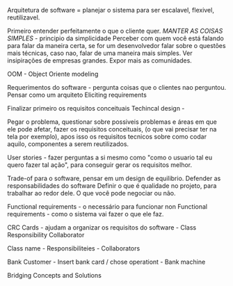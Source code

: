 Arquitetura de software = planejar o sistema para ser escalavel, flexivel, reutilizavel.

Primeiro entender perfeitamente o que o cliente quer.
*MANTER AS COISAS SIMPLES* - principio da simplicidade
Perceber com quem você está falando para falar da maneira certa, se for um desenvolvedor falar sobre o questões mais técnicas, caso nao, falar de uma maneira mais simples.
Ver insipirações de empresas grandes.
Expor mais as comunidades.


OOM - Object Oriente modeling

Requerimentos do software - pergunta coisas que o clientes nao perguntou.
Pensar como um arquiteto
Eliciting requirements

Finalizar primeiro os requisitos conceituais
Techincal design - 

Pegar o problema, questionar sobre possiveis problemas e áreas em que ele pode afetar, fazer os requisitos conceituais, (o que vai precisar ter na tela por exemplo), apos isso os requisitos tecnicos sobre como codar aquilo, componentes a serem reutilizados.

User stories - fazer perguntas a si mesmo como "como o usuario tal eu quero fazer tal ação", para conseguir gerar os requisitos melhor.


Trade-of para o software, pensar em um design de equilibrio.
Defender as responsabilidades do software
Definir o que é qualidade no projeto, para trabalhar ao redor dele.
O que você pode negociar ou não.

Functional requirements - o necessário para funcionar
non Functional requirements - como o sistema vai fazer o que ele faz.


CRC Cards - ajudam a organizar os requisitos do software - Class Responsibility Collaborator

Class name - Responsibiliteies - Collaborators

Bank Customer - Insert bank card / chose operationt - Bank machine
 

Bridging Concepts and Solutions

